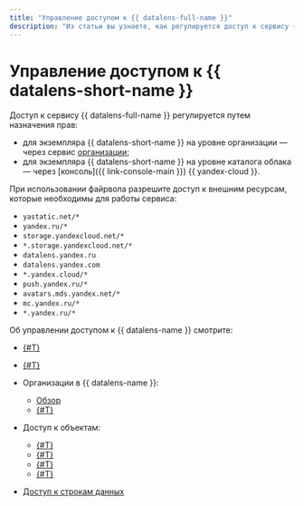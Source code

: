 ```yaml
---
title: "Управление доступом к {{ datalens-full-name }}"
description: "Из статьи вы узнаете, как регулируется доступ к сервису {{ datalens-short-name }}."
---
```


# Управление доступом к {{ datalens-short-name }}


Доступ к сервису {{ datalens-full-name }} регулируется путем назначения прав:

* для экземпляра {{ datalens-short-name }} на уровне организации — через сервис [организации](../concepts/organizations.md);
* для экземпляра {{ datalens-short-name }} на уровне каталога облака — через [консоль]({{ link-console-main }}) {{ yandex-cloud }}.

При использовании файрвола разрешите доступ к внешним ресурсам, которые необходимы для работы сервиса:

* `yastatic.net/*`
* `yandex.ru/*`
* `storage.yandexcloud.net/*`
* `*.storage.yandexcloud.net/*`
* `datalens.yandex.ru`
* `datalens.yandex.com`
* `*.yandex.cloud/*`
* `push.yandex.ru/*`
* `avatars.mds.yandex.net/*`
* `mc.yandex.ru/*`
* `*.yandex.ru/*`



Об управлении доступом к {{ datalens-name }} смотрите:


* [{#T}](./add-new-user.md)
* [{#T}](./roles.md)
* Организации в {{ datalens-name }}:

  * [Обзор](../concepts/organizations.md)
  * [{#T}](../operations/organizations/change-organization.md)


* Доступ к объектам:

  * [{#T}](./manage-access.md)
  * [{#T}](../operations/permission/grant.md)
  * [{#T}](../operations/permission/revoke.md)
  * [{#T}](../operations/permission/request.md)

* [Доступ к строкам данных](../security/row-level-security.md)

